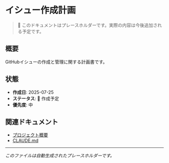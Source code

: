 # イシュー作成計画

> 📝 このドキュメントはプレースホルダーです。実際の内容は今後追加される予定です。

## 概要

GitHubイシューの作成と管理に関する計画書です。

## 状態

- **作成日**: 2025-07-25
- **ステータス**: 🚧 作成予定
- **優先度**: 中

## 関連ドキュメント

- [プロジェクト概要](../../README.md)
- [CLAUDE.md](../../CLAUDE.md)

---
*このファイルは自動生成されたプレースホルダーです。*
